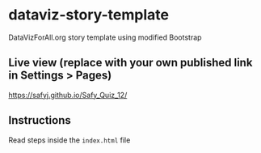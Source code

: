 # dataviz-story-template
DataVizForAll.org story template using modified Bootstrap

## Live view (replace with your own published link in Settings > Pages)
https://safyj.github.io/Safy_Quiz_12/

## Instructions
Read steps inside the `index.html` file

